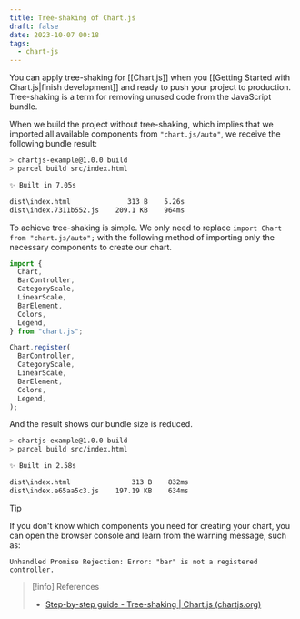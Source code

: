 ```yaml
---
title: Tree-shaking of Chart.js
draft: false
date: 2023-10-07 00:18
tags:
  - chart-js
---
```


You can apply tree-shaking for [[Chart.js]] when you [[Getting Started with Chart.js|finish development]] and ready to push your project to production. Tree-shaking is a term for removing unused code from the JavaScript bundle.

When we build the project without tree-shaking, which implies that we imported all available components from `"chart.js/auto"`, we receive the following bundle result:
```bash
> chartjs-example@1.0.0 build
> parcel build src/index.html

✨ Built in 7.05s

dist\index.html              313 B    5.26s
dist\index.7311b552.js    209.1 KB    964ms
```

To achieve tree-shaking is simple. We only need to replace `import Chart from "chart.js/auto";` with the following method of importing only the necessary components to create our chart.
```js
import {
  Chart,
  BarController,
  CategoryScale,
  LinearScale,
  BarElement,
  Colors,
  Legend,
} from "chart.js";

Chart.register(
  BarController,
  CategoryScale,
  LinearScale,
  BarElement,
  Colors,
  Legend,
);
```
And the result shows our bundle size is reduced.
```bash
> chartjs-example@1.0.0 build
> parcel build src/index.html

✨ Built in 2.58s

dist\index.html               313 B    832ms
dist\index.e65aa5c3.js    197.19 KB    634ms
```

> [!tip]
> If you don't know which components you need for creating your chart, you can open the browser console and learn from the warning message, such as:
> ```
> Unhandled Promise Rejection: Error: "bar" is not a registered controller.
> ```

> [!info] References
> - [Step-by-step guide - Tree-shaking | Chart.js (chartjs.org)](https://www.chartjs.org/docs/latest/getting-started/usage.html#tree-shaking)
